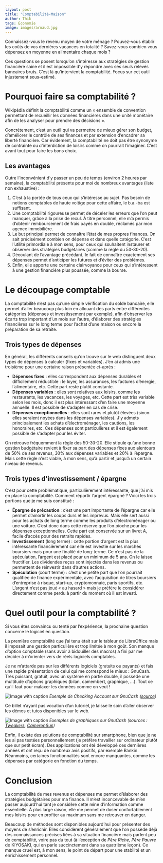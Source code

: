 ```yaml
---
layout: post
title: "Comptabilité-Maison"
author: Thib
tags: Économie
image: images/arnaud.jpg
---
```


Connaissez-vous le revenu moyen de votre ménage ? Pouvez-vous établir les coûts de vos dernières vacances en totalité ? Savez-vous combien vous dépensez en moyenne en alimentaire chaque mois ?

Ces questions se posent lorsqu’on s’intéresse aux stratégies de gestion financière saine et il est impossible d’y répondre avec ses seuls relevés bancaires bruts. C’est là qu’intervient la comptabilité. Focus sur cet outil injustement sous-estimé.

# Pourquoi faire sa comptabilité ?

Wikipédia définit la comptabilité comme un « ensemble de convention permettant de recueillir les données financières dans une unité monétaire afin de les analyser pour prendre des décisions ».

Concrètement, c’est un outil qui va permettre de mieux gérer son budget, d’améliorer le contrôle de ses finances et par extension d’encadrer sa liberté financière. Car évidement, la comptabilité ne doit pas être synonyme de contrainte ou d’interdiction de loisirs comme on pourrait l’imaginer. C’est avant tout pour faire les bons choix.

## Les avantages

Outre l’inconvénient d’y passer un peu de temps (environ 2 heures par semaine), la comptabilité présente pour moi de nombreux avantages (liste non exhaustive) :

1. C’est à la portée de tous ceux qui s’intéresse au sujet. Pas besoin de notions comptables de haute voltige pour cette affaire, le b.a.-ba est suffisant.
2. Une comptabilité rigoureuse permet de déceler les erreurs que l’on peut manquer, grâce à la prise de recul. À titre personnel, elle m’a permis d’obtenir remboursement de frais payés en double, réclamés par mon agence immobilière.
3. Le but principal permet de connaître l’état de mes propres finances. On sait précisément combien on dépense et dans quelle catégorie. C’est l’utilité primordiale à mon sens, pour ceux qui souhaitent instaurer et observer des stratégies budgétaires (comme la règle du 50-30-20).
4. Découlant de l’avantage précédant, le fait de connaître exactement ses dépenses permet d’anticiper les futures et d’éviter des problèmes.
5. Enfin, elle apporte une certaine clairvoyance pour ceux qui s’intéressent à une gestion financière plus poussée, comme la bourse.

# Le découpage comptable

La comptabilité n’est pas qu’une simple vérification du solde bancaire, elle permet d’aller beaucoup plus loin en allouant des parts entre différentes catégories (dépenses et investissement par exemple), afin d’observer les écarts trop important d’un mois sur l’autre, d’élaborer des stratégies financières sur le long terme pour l’achat d’une maison ou encore la préparation de sa retraite.

## Trois types de dépenses

En général, les différents conseils qu’on trouve sur le web distinguent deux types de dépenses à calculer (fixes et variables). J’en ai admis une troisième pour une certaine raison présentée ci-après :

- **Dépenses fixes** : elles correspondent aux dépenses durables et difficilement réductible : le loyer, les assurances, les factures d’énergie, l’alimentaire, etc. Cette part reste plutôt constante.
- **Dépenses variables** : elles sont relatives aux loisirs, comme les restaurants, les vacances, les voyages, etc. Cette part est très variable selon les mois, donc il est plus intéressant d’en faire une moyenne annuelle. Il est possible de s’adapter en cas de crise.
- **Dépenses exceptionnelles** : elles sont rares et plutôt élevées (sinon elles seraient noyées dans les dépenses variables). J’y admets principalement les achats d’électroménager, les cautions, les honoraires, etc. Ces dépenses sont particulières et il est également possible de s’adapter pour les éviter.

On retrouve fréquemment la règle des 50-30-20. Elle stipule qu’une bonne gestion budgétaire revient à fixer sa part des dépenses fixes aux alentours de 50% de ses revenus, 30% aux dépenses variables et 20% à l’épargne. Mais cette règle n’est viable, à mon sens, qu’à partir et jusqu’à un certain niveau de revenus.

## Trois types d’investissement / épargne

C’est pour cette problématique, particulièrement intéressante, que j’ai mis en place la comptabilité. Comment répartir l’argent épargné ? Voici les trois portions que je me suis constitué :

- **Épargne de précaution** : c’est une part importante de l’épargne car elle permet d’amortir les coups durs et les imprévus. Mais elle sert aussi pour les achats de long terme comme les produits d’électroménager ou une voiture. C’est donc dans cette réserve que l’on pioche pour les dépenses exceptionnelles. Cette part est conservée sur un livret A, facile d’accès pour des retraits rapides.
- **Investissement** (long terme) : cette portion d’argent est la plus intéressante financièrement car elle est investie sur les marchés boursiers mais pour une finalité de long-terme. Ce n’est pas de la spéculation, l’argent est placé pour un minimum de 5 ans. On le laisse fructifier. Les dividendes reçus sont injectés dans les revenus ou permettent de réinvestir dans d’autres actions.
- **Spéculation** (court terme) : c’est une petite part que l’on pourrait qualifiée de finance expérimentale, avec l’acquisition de titres boursiers d’entreprise à risque, start-up, cryptomonnaie, paris sportifs, etc. L’argent n’est pas joué « au hasard » mais je préfère le considérer directement comme perdu à partir du moment où il est investi.

# Quel outil pour la comptabilité ?

Si vous êtes convaincu ou tenté par l’expérience, la prochaine question concerne le logiciel en question.

La première comptabilité que j’ai tenu était sur le tableur de LibreOffice mais il imposait une gestion particulière et trop limitée à mon goût. Son manque d’option comptable (sans avoir à bidouiller des macros) a fini par me décider à m’orienter vers de réels logiciels comptables.

Je ne m’attarde pas sur les différents logiciels (gratuits ou payants) et fais une rapide présentation de celui qui me correspond le mieux : GnuCash. Très puissant, gratuit, avec un système en partie double, il possède une multitude d’options graphiques (bilan, camembert, graphique, …). Tout ce qu’il faut pour malaxer les données comme on veut !

![Image with caption]({{site.baseurl}}/images/gnucash.png)
_Exemple de Checking Account sur GnuCash ([source](https://wiki.gnucash.org/wiki/GnuCash))_


Ce billet n’ayant pas vocation d’un tutoriel, je laisse le soin d’aller observer les démos et tutos disponibles sur le web.

![Image with caption]({{site.baseurl}}/images/gnucash_graphics.png)
_Exemples de graphiques sur GnuCash (sources : [Tweakers](https://tweakers.net/downloads/43909/gnucash-30.html), [CameronSun](https://www.csun.io/2020/05/17/gnucash-finance.html))_


Enfin, il existe des solutions de comptabilité sur smartphone, bien que je ne les ai pas testées personnellement (je préfère travailler sur ordinateur plutôt que sur petit écran). Des applications ont été développé ces dernières années et ont reçu de nombreux avis positifs, par exemple Bankin. Néanmoins, certaines fonctionnalités sont encore manquantes, comme les dépenses par catégorie en fonction du temps.

# Conclusion

La comptabilité de mes revenus et dépenses me permet d’élaborer des stratégies budgétaires pour ma finance. Il m’est inconcevable de m’en passer aujourd’hui tant je considère cette mine d’information comme essentielle. À plus large raison, elle me permet de doser confortablement mes loisirs pour en profiter au maximum sans me retrouver en danger.

Beaucoup de méthodes sont disponibles aujourd’hui pour présenter des moyens de s’enrichir. Elles considèrent généralement que l’on possède déjà des connaissances précises liées à sa situation financière mais parlent peu de comptabilité, voire pas du tout (à l’exception de *Père Riche, Père Pauvre* de KIYOSAKI, qui en parle succinctement dans sa quatrième leçon). Ce manque cruel est, à mon sens, le point de départ pour une stabilité et un enrichissement personnel.
